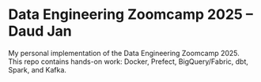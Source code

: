 # Data Engineering Zoomcamp 2025 – Daud Jan

My personal implementation of the Data Engineering Zoomcamp 2025.  
This repo contains hands-on work: Docker, Prefect, BigQuery/Fabric, dbt, Spark, and Kafka.  
